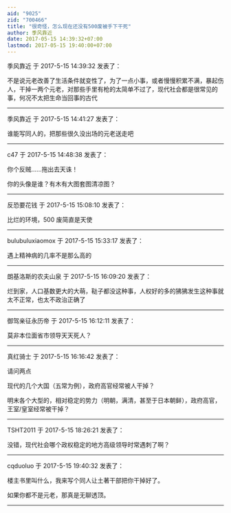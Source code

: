 ```yaml
---
aid: "9025"
zid: "700466"
title: "很奇怪，怎么现在还没有500废被手下干死"
author: 季风靠近
date: 2017-05-15 14:39:32+07:00
lastmod: 2017-05-15 19:40:00+07:00
---
```


季风靠近 于 2017-5-15 14:39:32 发表了：

不是说元老改善了生活条件就变性了，为了一点小事，或者慢慢积累不满，暴起伤人，干掉一两个元老，对那些手里有枪的太简单不过了，现代社会都是很常见的事，何况不太把生命当回事的古代

---

季风靠近 于 2017-5-15 14:41:27 发表了：

谁能写同人的，把那些很久没出场的元老送走吧

---

c47 于 2017-5-15 14:48:38 发表了：

你个反贼......拖出去天诛！

你的头像是谁？有木有大图套图清凉图？

---

反恐要花钱 于 2017-5-15 15:08:10 发表了：

比烂的环境，500 废简直是天使

---

bulubuluxiaomox 于 2017-5-15 15:33:17 发表了：

遇上精神病的几率不是那么高的

---

朗基洛斯的农夫山泉 于 2017-5-15 16:09:20 发表了：

烂到家，人口基数更大的大萌，鞑子都没这种事，人权好的多的狒狒发生这种事就太不正常，也太不政治正确了

---

御驾亲征永历帝 于 2017-5-15 16:12:11 发表了：

莫非本位面省市领导天天死人？

---

真红骑士 于 2017-5-15 16:16:42 发表了：

请问两点

现代的几个大国（五常为例），政府高官经常被人干掉？

明末各个大型的，相对稳定的势力（明朝，满清，甚至于日本朝鲜），政府高官，王室/皇室经常被干掉？

---

TSHT2011 于 2017-5-15 18:26:21 发表了：

没错，现代社会哪个政权稳定的地方高级领导时常遇刺了啊？

---

cqduoluo 于 2017-5-15 19:40:32 发表了：

楼主书里叫什么，我来写个同人让土著干部把你干掉好了。

如果你都不是元老，那真是无聊透顶。

---
